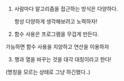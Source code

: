 1. 사람마다 알고리즘을 접근하는 방식은 다양하다.
   
   항상 다양하게 생각해보려고 노력하자!

2.  함수 사용은 프로그램을 무겁게 만든다.
   
   가능하면 함수 사용을 지양하고 연산을 이용하자

3.  행과 열을 바꾸는 것을 대각 대칭이라고 한다!
   
   (명칭을 모르는 상태로 그냥 하긴했다..)
   
   
